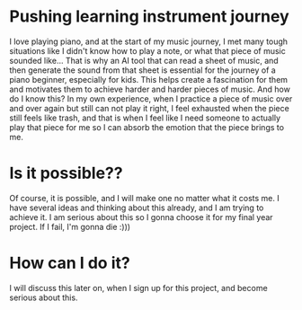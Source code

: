 # Pushing learning instrument journey
I love playing piano, and at the start of my music journey, I met many tough situations like I didn't know how to play a note, or what that piece of music sounded like...
That is why an AI tool that can read a sheet of music, and then generate the sound from that sheet is essential for the journey of a piano beginner, especially for kids. This helps create a fascination for them and motivates them to achieve harder and harder pieces of music. And how do I know this?
In my own experience, when I practice a piece of music over and over again but still can not play it right, I feel exhausted when the piece still feels like trash, and that is when I feel like I need someone to actually play that piece for me so I can absorb the emotion that the piece brings to me.

# Is it possible??
Of course, it is possible, and I will make one no matter what it costs me. I have several ideas and thinking about this already, and I am trying to achieve it. I am serious about this so I gonna choose it for my final year project. If I fail, I'm gonna die :)))

# How can I do it?
I will discuss this later on, when I sign up for this project, and become serious about this.
